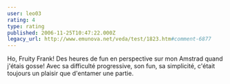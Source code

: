 ```yaml
---
user: leo03
rating: 4
type: rating
published: 2006-11-25T10:47:22.000Z
legacy_url: http://www.emunova.net/veda/test/1823.htm#comment-6877
---
```

Ho, Fruity Frank! Des heures de fun en perspective sur mon Amstrad quand j'étais gosse! Avec sa difficulté progressive, son fun, sa simplicité, c'était toujours un plaisir que d'entamer une partie.